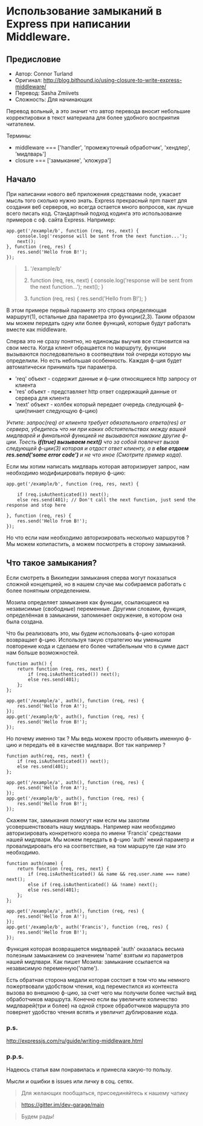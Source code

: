 # Использование замыканий в Express при написании Middleware.

## Предисловие

- Автор: Connor Turland
- Оригинал: http://blog.bithound.io/using-closure-to-write-express-middleware/
- Перевод: Sasha Zmiivets
- Сложность: Для начинающих

Перевод вольный, а это значит что автор перевода вносит небольшие корректировки в текст материала для более удобного восприятия читателем.

Термины:
- middleware === ['handler', 'промежуточный обработчик', 'хендлер', 'мидлварь']
- closure === ['замыкание', 'кложура']

## Начало

При написании нового веб приложения средствами node, ужасает мысль того сколько нужно знать. Express прекрасный npm пакет для создания веб серверов, но всегда остается много вопросов, как лучше всего писать код. Стандартный подход кодинга это использование примеров с оф. сайта Express. Например:

```
app.get('/example/b', function (req, res, next) {
	console.log('response will be sent from the next function...');
	next();
}, function (req, res) {
	res.send('Hello from B!');
});
```


> 1. '/example/b'
>
> 2. function (req, res, next) {
>	console.log('response will be sent from the next function...');
>	next();
>}
>
>3. function (req, res) {
>	res.send('Hello from B!');
>}

В этом примере первый параметр это строка определяющая маршрут(1), остальные два параметра это функции(2,3). Таким образом мы можем передать одну или более функций, которые будут работать вместе как middleware.

Сперва это не сразу понятно, но единожды выучив все становится на свои места. Когда клиент обращается по маршруту, функции вызываются последовательно в соотвецтвии той очереди которую мы определили. Но есть небольшая особенность. Каждая ф-ция будет автоматически принимать три параметра.

- 'req' объект - содержит данные и ф-ции относящиеся http запросу от клиента
- 'res' объект - представляет http ответ содержащий данные от сервера для клиента
- 'next' объект - колбек который передает очередь следующей ф-ции(пинает следующую ф-цию)

*Учтите: запрос(req) от клиента требует обязательного ответа(res) от сервера, убедитесь что ни при каких обстоятельствах между вашей мидлварей и финальной функцией не вызываются никакие другие ф-ции. Тоесть __if(true) вызываем next()__ что за собой повлечет вызов следующей ф-ции(3) которая и отдаст ответ клиенту, а в __else отдаем res.send('some error code')__ и не что иное (Смотрите пример кода).*

Если мы хотим написать мидлварь которая авторизирует запрос, нам необходимо модифицировать первую ф-цию:

```
app.get('/example/b', function (req, res, next) {

	if (req.isAuthenticated()) next();
	else res.send(401); // Don't call the next function, just send the response and stop here

}, function (req, res) {
	res.send('Hello from B!');
});
```

Но что если нам необходимо авторизировать несколько маршрутов ?
Мы можем копипастить, а можем посмотреть в сторону замыканий.

## Что такое замыкания?

Если смотреть в Википедии замыкания сперва могут показаться сложной концепцией, но в нашем случае мы собираемся работать с более понятным определением.

Мозила определяет замыкания как функции, ссылающиеся на независимые (свободные) переменные. Другими словами, функция, определённая в замыкании, запоминает окружение, в котором она была создана.

Что бы реализовать это, мы будем использовать ф-цию которая возвращает ф-цию. Используя такую стратегию мы уменьшим повторение кода и сделаем его более читабельным что в сумме даст нам больше возможностей.

```
function auth() {
	return function (req, res, next) {
		if (req.isAuthenticated()) next();
		else res.send(401);
	};
};

app.get('/example/a', auth(), function (req, res) {
	res.send('Hello from A!');
});
app.get('/example/b', auth(), function (req, res) {
	res.send('Hello from B!');
});
```

Но почему именно так ? Мы ведь можем просто объявить именную ф-цию и передать её в качестве мидлвари. Вот так например ?

```
function auth(req, res, next) {
	if (req.isAuthenticated()) next();
	else res.send(401);
};

app.get('/example/a', auth(), function (req, res) {
	res.send('Hello from A!');
});
app.get('/example/b', auth(), function (req, res) {
	res.send('Hello from B!');
});
```

Скажем так, замыкания помогут нам если мы захотим усовершенствовать нашу мидлварь. Например нам необходимо авторизировать конкретного юзера по имени 'Francis' средствами нашей мидлвари. Мы можем передать в ф-цию 'auth' некий параметр и провалидировать его на соответствие, на том маршруте где нам это необходимо.

```
function auth(name) {  
	return function (req, res, next) {
		if (req.isAuthenticated() && name && req.user.name === name) next();
		else if (req.isAuthenticated() && !name) next();
		else res.send(401);
	};
};

app.get('/example/a', auth(), function (req, res) {  
	res.send('Hello from A!');
});
app.get('/example/b', auth('Francis'), function (req, res) {  
	res.send('Hello from B!');
});
```

Функция которая возвращается мидлварей 'auth' оказалась весьма полезным замыканием со значением 'name' взятым из параметров нашей мидлвари. Как пишет Мозила: замыкание ссылается на независимую переменную('name').

Есть обратная сторона медали которая состоит в том что мы немного пожертвовали удобством чтения, код переместился из контекста вызова во внешнюю ф-цию, за счет чего мы получили более чистый вид обработчиков маршрута. Конечно если вы увеличите количество мидлварей(три и более) на одной строке обработчиков маршрута это повернет удобство чтения вспять и увеличит дублирование кода.

### p.s.
http://expressjs.com/ru/guide/writing-middleware.html

### p.p.s.
Надеюсь статья вам понравилась и принесла какую-то пользу.

Мысли и ошибки в issues или личку в соц. сетях.

>Для желающих пообщаться, присоединяйтесь к нашему чатику

>https://gitter.im/dev-garage/main

>Будем рады!
